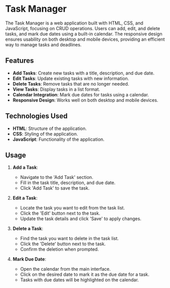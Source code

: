 # Task Manager

The Task Manager is a web application built with HTML, CSS, and JavaScript, focusing on CRUD operations. Users can add, edit, and delete tasks, and mark due dates using a built-in calendar. The responsive design ensures usability on both desktop and mobile devices, providing an efficient way to manage tasks and deadlines.

## Features

- **Add Tasks**: Create new tasks with a title, description, and due date.
- **Edit Tasks**: Update existing tasks with new information.
- **Delete Tasks**: Remove tasks that are no longer needed.
- **View Tasks**: Display tasks in a list format.
- **Calendar Integration**: Mark due dates for tasks using a calendar.
- **Responsive Design**: Works well on both desktop and mobile devices.

## Technologies Used

- **HTML**: Structure of the application.
- **CSS**: Styling of the application.
- **JavaScript**: Functionality of the application.

## Usage

1. **Add a Task**:
   - Navigate to the 'Add Task' section.
   - Fill in the task title, description, and due date.
   - Click 'Add Task' to save the task.

2. **Edit a Task**:
   - Locate the task you want to edit from the task list.
   - Click the 'Edit' button next to the task.
   - Update the task details and click 'Save' to apply changes.

3. **Delete a Task**:
   - Find the task you want to delete in the task list.
   - Click the 'Delete' button next to the task.
   - Confirm the deletion when prompted.

4. **Mark Due Date**:
   - Open the calendar from the main interface.
   - Click on the desired date to mark it as the due date for a task.
   - Tasks with due dates will be highlighted on the calendar.
